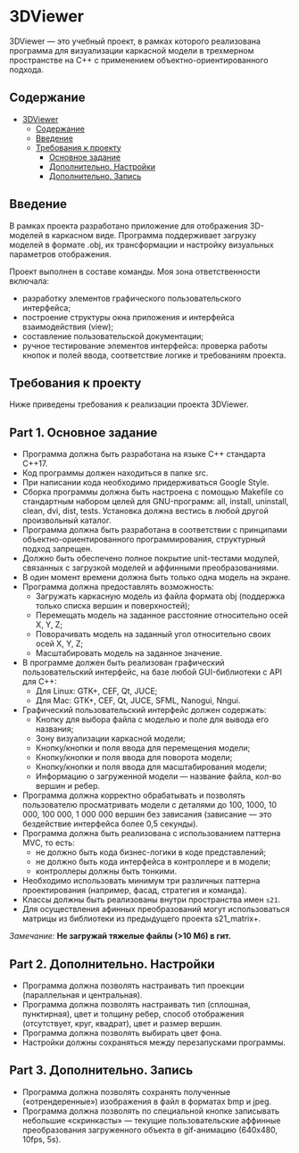 # 3DViewer

3DViewer — это учебный проект, в рамках которого реализована программа для визуализации каркасной модели в трехмерном пространстве на C++ с применением объектно-ориентированного подхода.

## Содержание

- [3DViewer](#3d-viewer)
    - [Содержание](#содержание)
    - [Введение](#введение)
    - [Требования к проекту](#требования-к-проекту)
        - [Основное задание](#part-1-основное-задание)
        - [Дополнительно. Настройки](#part-2-дополнительно-настройки)
        - [Дополнительно. Запись](#part-3-дополнительно-запись) 

## Введение

В рамках проекта разработано приложение для отображения 3D-моделей в каркасном виде. Программа поддерживает загрузку моделей в формате .obj, их трансформации и настройку визуальных параметров отображения.

Проект выполнен в составе команды. Моя зона ответственности включала:

- разработку элементов графического пользовательского интерфейса;
- построение структуры окна приложения и интерфейса взаимодействия (view);
- составление пользовательской документации;
- ручное тестирование элементов интерфейса: проверка работы кнопок и полей ввода, соответствие логике и требованиям проекта.

## Требования к проекту

Ниже приведены требования к реализации проекта 3DViewer.

## Part 1. Основное задание

- Программа должна быть разработана на языке C++ стандарта C++17.
- Код программы должен находиться в папке src.
- При написании кода необходимо придерживаться Google Style.
- Сборка программы должна быть настроена с помощью Makefile со стандартным набором целей для GNU-программ: all, install, uninstall, clean, dvi, dist, tests. Установка должна вестись в любой другой произвольный каталог.
- Программа должна быть разработана в соответствии с принципами объектно-ориентированного программирования, структурный подход запрещен.
- Должно быть обеспечено полное покрытие unit-тестами модулей, связанных с загрузкой моделей и аффинными преобразованиями.
- В один момент времени должна быть только одна модель на экране.
- Программа должна предоставлять возможность:
    - Загружать каркасную модель из файла формата obj (поддержка только списка вершин и поверхностей);
    - Перемещать модель на заданное расстояние относительно осей X, Y, Z;
    - Поворачивать модель на заданный угол относительно своих осей X, Y, Z;
    - Масштабировать модель на заданное значение.
- В программе должен быть реализован графический пользовательский интерфейс, на базе любой GUI-библиотеки с API для C++:
  * Для Linux: GTK+, CEF, Qt, JUCE;
  * Для Mac: GTK+, CEF, Qt, JUCE, SFML, Nanogui, Nngui.
- Графический пользовательский интерфейс должен содержать:
    - Кнопку для выбора файла с моделью и поле для вывода его названия;
    - Зону визуализации каркасной модели;
    - Кнопку/кнопки и поля ввода для перемещения модели;
    - Кнопку/кнопки и поля ввода для поворота модели;
    - Кнопку/кнопки и поля ввода для масштабирования модели; 
    - Информацию о загруженной модели — название файла, кол-во вершин и ребер.
- Программа должна корректно обрабатывать и позволять пользователю просматривать модели с деталями до 100, 1000, 10 000, 100 000, 1 000 000 вершин без зависания (зависание — это бездействие интерфейса более 0,5 секунды).
- Программа должна быть реализована с использованием паттерна MVC, то есть:
    - не должно быть кода бизнес-логики в коде представлений;
    - не должно быть кода интерфейса в контроллере и в модели;
    - контроллеры должны быть тонкими.
- Необходимо использовать минимум три различных паттерна проектирования (например, фасад, стратегия и команда).
- Классы должны быть реализованы внутри пространства имен `s21`.
- Для осуществления афинных преобразований могут использоваться матрицы из библиотеки из предыдущего проекта s21_matrix+.

*Замечание:* **Не загружай тяжелые файлы (>10 Мб) в гит.**

## Part 2. Дополнительно. Настройки

- Программа должна позволять настраивать тип проекции (параллельная и центральная).
- Программа должна позволять настраивать тип (сплошная, пунктирная), цвет и толщину ребер, способ отображения (отсутствует, круг, квадрат), цвет и размер вершин.
- Программа должна позволять выбирать цвет фона.
- Настройки должны сохраняться между перезапусками программы.

## Part 3. Дополнительно. Запись
 
- Программа должна позволять сохранять полученные («отрендеренные») изображения в файл в форматах bmp и jpeg.
- Программа должна позволять по специальной кнопке записывать небольшие «скринкасты» — текущие пользовательские аффинные преобразования загруженного объекта в gif-анимацию (640x480, 10fps, 5s).